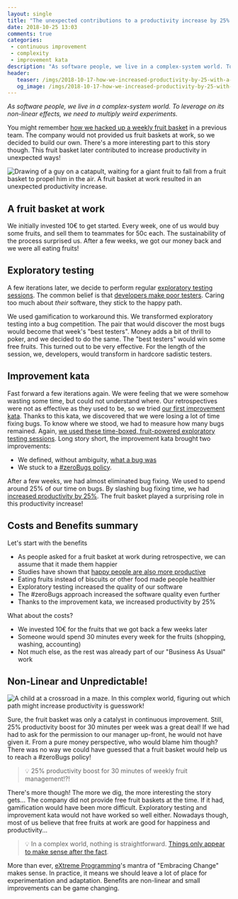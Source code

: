 ```yaml
---
layout: single
title: "The unexpected contributions to a productivity increase by 25% of a fruit basket at work"
date: 2018-10-25 13:03
comments: true
categories:
 - continuous improvement
 - complexity
 - improvement kata
description: "As software people, we live in a complex-system world. To leverage on its non-linear effects, we need to multiply weird experiments. Here is the story of how our hacked-up fruit basket at work contributed to exploratory testing, a #zeroBugs policy and eventually increased productivity by 25%."
header:
   teaser: /imgs/2018-10-17-how-we-increased-productivity-by-25-with-a-fruit-basket-at-work/fruit-catapult-teaser.jpeg
   og_image: /imgs/2018-10-17-how-we-increased-productivity-by-25-with-a-fruit-basket-at-work/fruit-catapult-og.jpeg
---
```

_As software people, we live in a complex-system world. To leverage on its non-linear effects, we need to multiply weird experiments._

You might remember [how we hacked up a weekly fruit basket](/how-to-setup-a-weekly-fruit-basket-in-no-time/) in a previous team. The company would not provided us fruit baskets at work, so we decided to build our own. There's a more interesting part to this story though. This fruit basket later contributed to increase productivity in unexpected ways!

![Drawing of a guy on a catapult, waiting for a giant fruit to fall from a fruit basket to propel him in the air. A fruit basket at work resulted in an unexpected productivity increase.]({{site.url}}/imgs/2018-10-17-how-we-increased-productivity-by-25-with-a-fruit-basket-at-work/fruit-catapult.jpeg)

## A fruit basket at work

We initially invested 10€ to get started. Every week, one of us would buy some fruits, and sell them to teammates for 50c each. The sustainability of the process surprised us. After a few weeks, we got our money back and we were all eating fruits!

## Exploratory testing

A few iterations later, we decide to perform regular [exploratory testing sessions](/how-we-started-exploratory-testing/). The common belief is that [developers make poor testers](https://qablog.practitest.com/why-cant-developers-be-good-testers/). Caring too much about _their_ software, they stick to the happy path.

We used gamification to workaround this. We transformed exploratory testing into a bug competition. The pair that would discover the most bugs would become that week's "best testers". Money adds a bit of thrill to poker, and we decided to do the same. The "best testers" would win some free fruits. This turned out to be very effective. For the length of the session, we, developers, would transform in hardcore sadistic testers.

## Improvement kata

Fast forward a few iterations again. We were feeling that we were somehow wasting some time, but could not understand where. Our retrospectives were not as effective as they used to be, so we tried [our first improvement kata](/how-we-used-the-improvement-kata-to-gain-25-percent-of-productivity-part-1/). Thanks to this kata, we discovered that we were losing a lot of time fixing bugs. To know where we stood, we had to measure how many bugs remained. Again, [we used these time-boxed, fruit-powered exploratory testing sessions](/how-we-used-the-improvement-kata-to-gain-25-percent-of-productivity-part-3/). Long story short, the improvement kata brought two improvements:

*   We defined, without ambiguity, [what a bug was](/how-we-used-the-improvement-kata-to-gain-25-percent-of-productivity-part-4/)
*   We stuck to a [#zeroBugs policy](/why-and-how-to-start-a-number-zerobugs-policy-part-1/).

After a few weeks, we had almost eliminated bug fixing. We used to spend around 25% of our time on bugs. By slashing bug fixing time, we had [increased productivity by 25%](/how-we-used-the-improvement-kata-to-gain-25-percent-of-productivity-part-5/). The fruit basket played a surprising role in this productivity increase!

## Costs and Benefits summary

Let's start with the benefits

*   As people asked for a fruit basket at work during retrospective, we can assume that it made them happier
*   Studies have shown that [happy people are also more productive](https://warwick.ac.uk/newsandevents/pressreleases/new_study_shows/)
*   Eating fruits instead of biscuits or other food made people healthier
*   Exploratory testing increased the quality of our software
*   The #zeroBugs approach increased the software quality even further
*   Thanks to the improvement kata, we increased productivity by 25%

What about the costs?

*   We invested 10€ for the fruits that we got back a few weeks later
*   Someone would spend 30 minutes every week for the fruits (shopping, washing, accounting)
*   Not much else, as the rest was already part of our "Business As Usual" work

## Non-Linear and Unpredictable!

![A child at a crossroad in a maze. In this complex world, figuring out which path might increase productivity is guesswork!]({{site.url}}/imgs/2018-10-17-how-we-increased-productivity-by-25-with-a-fruit-basket-at-work/child-maze.jpg)

Sure, the fruit basket was only a catalyst in continuous improvement. Still, 25% productivity boost for 30 minutes per week was a great deal! If we had had to ask for the permission to our manager up-front, he would not have given it. From a pure money perspective, who would blame him though? There was no way we could have guessed that a fruit basket would help us to reach a #zeroBugs policy!

> 💡 25% productivity boost for 30 minutes of weekly fruit management!?!

There's more though! The more we dig, the more interesting the story gets... The company did not provide free fruit baskets at the time. If it had, gamification would have been more difficult. Exploratory testing and improvement kata would not have worked so well either. Nowadays though, most of us believe that free fruits at work are good for happiness and productivity...

> 💡 In a complex world, nothing is straightforward. [Things only appear to make sense after the fact](https://www.frontrowagile.com/blog/posts/82-navigating-complexity-aka-cynefin-for-dummies).

More than ever, [eXtreme Programming](https://en.wikipedia.org/wiki/Extreme_programming)'s mantra of "Embracing Change" makes sense. In practice, it means we should leave a lot of place for experimentation and adaptation. Benefits are non-linear and small improvements can be game changing.